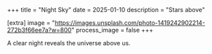 +++
title = "Night Sky"
date = 2025-01-10
description = "Stars above"

[extra]
image = "https://images.unsplash.com/photo-1419242902214-272b3f66ee7a?w=800"
process_image = false
+++

A clear night reveals the universe above us.
